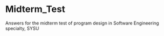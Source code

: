 # Midterm_Test
Answers for the midterm test of program design in Software Engineering specialty, SYSU
